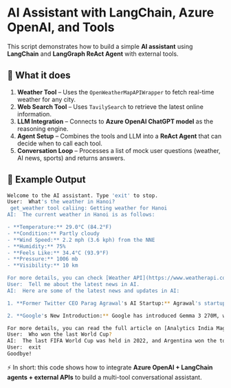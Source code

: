 # AI Assistant with LangChain, Azure OpenAI, and Tools

This script demonstrates how to build a simple **AI assistant** using **LangChain** and **LangGraph ReAct Agent** with external tools.  

## 🔹 What it does
1. **Weather Tool** – Uses the `OpenWeatherMapAPIWrapper` to fetch real-time weather for any city.  
2. **Web Search Tool** – Uses `TavilySearch` to retrieve the latest online information.  
3. **LLM Integration** – Connects to **Azure OpenAI ChatGPT model** as the reasoning engine.  
4. **Agent Setup** – Combines the tools and LLM into a **ReAct Agent** that can decide when to call each tool.  
5. **Conversation Loop** – Processes a list of mock user questions (weather, AI news, sports) and returns answers.  

## 🔹 Example Output
```sh
Welcome to the AI assistant. Type 'exit' to stop.
User:  What's the weather in Hanoi?
 get_weather tool caliing: Getting weather for Hanoi
AI:  The current weather in Hanoi is as follows:

- **Temperature:** 29.0°C (84.2°F)
- **Condition:** Partly cloudy
- **Wind Speed:** 2.2 mph (3.6 kph) from the NNE
- **Humidity:** 75%
- **Feels Like:** 34.4°C (93.9°F)
- **Pressure:** 1006 mb
- **Visibility:** 10 km

For more details, you can check [Weather API](https://www.weatherapi.com/).
User:  Tell me about the latest news in AI.
AI:  Here are some of the latest news and updates in AI:

1. **Former Twitter CEO Parag Agrawal's AI Startup:** Agrawal's startup, Parallel, has reportedly beaten GPT-5 in deep web research.

2. **Google's New Introduction:** Google has introduced Gemma 3 270M, which is designed for task-specific applications.

For more details, you can read the full article on [Analytics India Magazine](https://analyticsindiamag.com/ai-news-updates/).  
User:  Who won the last World Cup?
AI:  The last FIFA World Cup was held in 2022, and Argentina won the tournament, defeating France in the final. You can find more details about World Cup winners on [Transfermarkt](https://www.transfermarkt.us/world-cup/erfolge/pokalwettbewerb/FIWC).
User:  exit
Goodbye!
```

⚡ In short: this code shows how to integrate **Azure OpenAI + LangChain agents + external APIs** to build a multi-tool conversational assistant.  